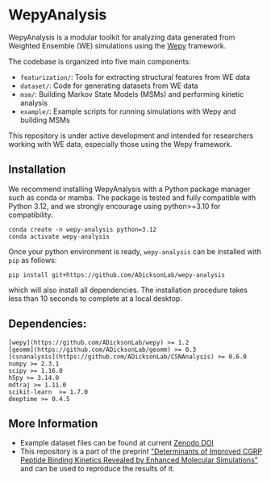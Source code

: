 # WepyAnalysis

WepyAnalysis is a modular toolkit for analyzing data generated from Weighted Ensemble (WE) simulations using the [Wepy](https://github.com/ADicksonLab/wepy) framework.

The codebase is organized into five main components:
- `featurization/`: Tools for extracting structural features from WE data
- `dataset/`: Code for generating datasets from WE data
- `msm/`: Building Markov State Models (MSMs) and performing kinetic analysis
- `example/`: Example scripts for running simulations with Wepy and building MSMs

This repository is under active development and intended for researchers working with WE data, especially those using the Wepy framework.


## Installation

We recommend installing WepyAnalysis with a Python package manager such as conda or mamba. The package is tested and fully compatible with Python 3.12, and we strongly encourage using python>=3.10 for compatibility.

```
conda create -n wepy-analysis python=3.12
conda activate wepy-analysis
```

Once your python environment is ready, `wepy-analysis` can be installed with `pip` as follows:

```
pip install git+https://github.com/ADicksonLab/wepy-analysis
```

which will also install all dependencies. The installation procedure takes less than 10 seconds to complete at a local desktop.

## Dependencies:

```
[wepy](https://github.com/ADicksonLab/wepy) >= 1.2
[geomm](https://github.com/ADicksonLab/geomm) >= 0.3
[csnanalysis](https://github.com/ADicksonLab/CSNAnalysis) >= 0.6.0
numpy >= 2.3.1
scipy >= 1.16.0
h5py >= 3.14.0
mdtraj >= 1.11.0
scikit-learn  >= 1.7.0
deeptime >= 0.4.5
```

## More Information
- Example dataset files can be found at current [Zenodo DOI](https://zenodo.org/records/15361245)
- This repository is a part of the preprint ["Determinants of Improved CGRP Peptide Binding Kinetics Revealed by Enhanced Molecular Simulations"](https://www.biorxiv.org/content/10.1101/2025.06.13.659569v1) and can be used to reproduce the results of it. 



